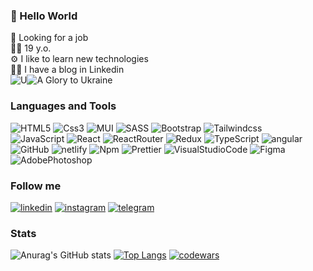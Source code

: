 ### 👋 Hello World
🏢 Looking for a job <br>
👦🏻 19 y.o.<br>
⚙️ I like to learn new technologies<br>
👨‍💻 I have a blog in Linkedin<br>
![U](https://img.shields.io/badge/U-0085FF?style=for-the-badge&logo=U&logoColor=FF7A00)![A](https://img.shields.io/badge/A-FFD200?style=for-the-badge&logo=A&logoColor=FF7A00) Glory to Ukraine
### Languages and Tools
![HTML5](https://img.shields.io/badge/HTML5-090909?style=for-the-badge&logo=HTML5&logoColor=FF7A00)
![Css3](https://img.shields.io/badge/Css3-090909?style=for-the-badge&logo=Css3&logoColor=47C5FB)
![MUI](https://img.shields.io/badge/MUI-090909?style=for-the-badge&logo=MUI&logoColor=47C5FB)
![SASS](https://img.shields.io/badge/SASS-090909?style=for-the-badge&logo=SASS&logoColor=CC6699)
![Bootstrap](https://img.shields.io/badge/Bootstrap-090909?style=for-the-badge&logo=Bootstrap&logoColor=7952B3)
![Tailwindcss](https://img.shields.io/badge/Tailwindcss-090909?style=for-the-badge&logo=Tailwindcss&logoColor=00000) <br>
![JavaScript](https://img.shields.io/badge/JavaScript-090909?style=for-the-badge&logo=JavaScript&logoColor=FFD200)
![React](https://img.shields.io/badge/React-090909?style=for-the-badge&logo=React&logoColor=47C5FB)
![ReactRouter](https://img.shields.io/badge/ReactRouter-090909?style=for-the-badge&logo=ReactRouter&logoColor=00000)
![Redux](https://img.shields.io/badge/Redux-090909?style=for-the-badge&logo=Redux&logoColor=BD00FF)
![TypeScript](https://img.shields.io/badge/TypeScript-090909?style=for-the-badge&logo=TypeScript&logoColor=47C5FB)
![angular](https://img.shields.io/badge/angular-090909?style=for-the-badge&logo=angular&logoColor=DD0031)<br>
![GitHub](https://img.shields.io/badge/GitHub-090909?style=for-the-badge&logo=GitHub&logoColor=00000)
![netlify](https://img.shields.io/badge/netlify-090909?style=for-the-badge&logo=netlify&logoColor=00000)
![Npm](https://img.shields.io/badge/Npm-090909?style=for-the-badge&logo=Npm&logoColor=FF0000)
![Prettier](https://img.shields.io/badge/Prettier-090909?style=for-the-badge&logo=Prettier&logoColor=FFD200)
![VisualStudioCode](https://img.shields.io/badge/VisualStudioCode-090909?style=for-the-badge&logo=VisualStudioCode&logoColor=47C5FB)
![Figma](https://img.shields.io/badge/Figma-090909?style=for-the-badge&logo=Figma&logoColor=F24E1E)
![AdobePhotoshop](https://img.shields.io/badge/AdobePhotoshop-090909?style=for-the-badge&logo=AdobePhotoshop&logoColor=31A8FF)
### Follow me
[![linkedin](https://img.shields.io/badge/linkedin-090909?style=for-the-badge&logo=linkedin&logoColor=0A66C2)](https://www.linkedin.com/in/dmytro-katsubo/)
[![instagram](https://img.shields.io/badge/instagram-090909?style=for-the-badge&logo=instagram&logoColor=E4405F)](https://instagram.com/_dmytro.21_?igshid=ZGUzMzM3NWJiOQ==)
[![telegram](https://img.shields.io/badge/telegram-090909?style=for-the-badge&logo=telegram&logoColor=26A5E4)](https://t.me/katsuboushi)
### Stats
![Anurag's GitHub stats](https://github-readme-stats.vercel.app/api?username=KatsuboDmytro&hide=stars,issues&show_icons=true&theme=dark)
[![Top Langs](https://github-readme-stats.vercel.app/api/top-langs/?username=KatsuboDmytro&layout=compact&theme=dark)](https://github.com/KatsuboDmytro/github-readme-stats)
[![codewars](https://www.codewars.com/users/KatsuboDmytro/badges/large)](https://www.codewars.com/users/KatsuboDmytro) 
